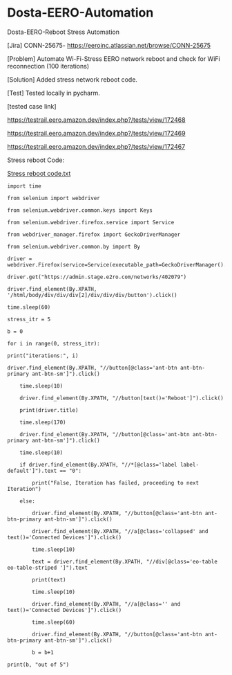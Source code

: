 # Dosta-EERO-Automation
Dosta-EERO-Reboot Stress Automation

[Jira] CONN-25675- https://eeroinc.atlassian.net/browse/CONN-25675

[Problem] Automate Wi-Fi-Stress EERO network reboot and check for WiFi reconnection (100 iterations)

[Solution] Added stress network reboot code.

[Test] Tested locally in pycharm.

[tested case link]

https://testrail.eero.amazon.dev/index.php?/tests/view/172468

https://testrail.eero.amazon.dev/index.php?/tests/view/172469

https://testrail.eero.amazon.dev/index.php?/tests/view/172467

Stress reboot Code:

[Stress reboot code.txt](https://github.com/rraymneero/Dosta-EERO-Automation/files/10792337/Stress.reboot.code.txt)


    import time

    from selenium import webdriver

    from selenium.webdriver.common.keys import Keys

    from selenium.webdriver.firefox.service import Service

    from webdriver_manager.firefox import GeckoDriverManager

    from selenium.webdriver.common.by import By

    driver = webdriver.Firefox(service=Service(executable_path=GeckoDriverManager().install()))

    driver.get("https://admin.stage.e2ro.com/networks/402079")

    driver.find_element(By.XPATH, '/html/body/div/div/div[2]/div/div/div/button').click()

    time.sleep(60)

    stress_itr = 5

    b = 0

    for i in range(0, stress_itr):

    print("iterations:", i)

    driver.find_element(By.XPATH, "//button[@class='ant-btn ant-btn-primary ant-btn-sm']").click()

        time.sleep(10)

        driver.find_element(By.XPATH, "//button[text()='Reboot']").click()

        print(driver.title)

        time.sleep(170)

        driver.find_element(By.XPATH, "//button[@class='ant-btn ant-btn-primary ant-btn-sm']").click()

        time.sleep(10)

        if driver.find_element(By.XPATH, "//*[@class='label label-default']").text == "0":

            print("False, Iteration has failed, proceeding to next Iteration")

        else:

            driver.find_element(By.XPATH, "//button[@class='ant-btn ant-btn-primary ant-btn-sm']").click()

            driver.find_element(By.XPATH, "//a[@class='collapsed' and text()='Connected Devices']").click()

            time.sleep(10)

            text = driver.find_element(By.XPATH, "//div[@class='eo-table eo-table-striped ']").text

            print(text)

            time.sleep(10)

            driver.find_element(By.XPATH, "//a[@class='' and text()='Connected Devices']").click()

            time.sleep(60)

            driver.find_element(By.XPATH, "//button[@class='ant-btn ant-btn-primary ant-btn-sm']").click()

            b = b+1

    print(b, "out of 5")
